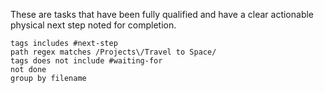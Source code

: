 
These are tasks that have been fully qualified and have a clear actionable physical next step noted for completion.

```tasks
tags includes #next-step
path regex matches /Projects\/Travel to Space/
tags does not include #waiting-for
not done
group by filename
```
